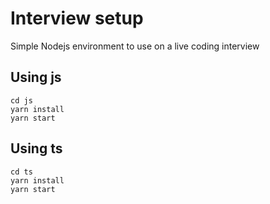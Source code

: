 # Interview setup

Simple Nodejs environment to use on a live coding interview

## Using js

```
cd js
yarn install
yarn start
```

## Using ts

```
cd ts
yarn install
yarn start
```
